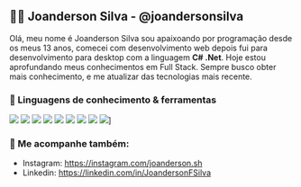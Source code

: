 ## 👋🏻 **Joanderson Silva - @joandersonsilva**

Olá, meu nome é Joanderson Silva sou apaixoando por programação desde os meus 13 anos, comecei com desenvolvimento web depois fui para desenvolvimento para desktop com a linguagem **C# .Net**. Hoje estou aprofundando meus conhecimentos em Full Stack. Sempre busco obter mais conhecimento, e me atualizar das tecnologias mais recente.

### 🔧 Linguagens de conhecimento & ferramentas

![](https://img.shields.io/badge/OS-Linux-informational?style=flat&logo=linux&logoColor=white&color=8a6eb1)
![](https://img.shields.io/badge/Version%20Control-Git-informational?style=flat&logo=git&logoColor=white&color=8a6eb1)
![](https://img.shields.io/badge/IDE-Visual%20Studio-informational?style=flat&logo=visualstudio&logoColor=white&color=8a6eb1)
![](https://img.shields.io/badge/Lang-Shell-informational?style=flat&logo=bash&logoColor=white&color=8a6eb1)
![](https://img.shields.io/badge/Lang-Csharp-informational?style=flat&logo=csharp&logoColor=white&color=8a6eb1)
![](https://img.shields.io/badge/Database-MySQL-informational?style=flat&logo=mysql&logoColor=white&color=8a6eb1)
![](https://img.shields.io/badge/Database-SQLSERVER-informational?style=flat&logo=sql&logoColor=white&color=8a6eb1)
![](https://img.shields.io/badge/Framework-.NET-informational?style=flat&logo=.net&logoColor=white&color=8a6eb1)
![](https://img.shields.io/badge/Lang-PHP-informational?style=flat&logo=php&logoColor=white&color=8a6eb1)]


### 📍 Me acompanhe também:

- Instagram: https://instagram.com/joanderson.sh
- Linkedin: https://linkedin.com/in/JoandersonFSilva
